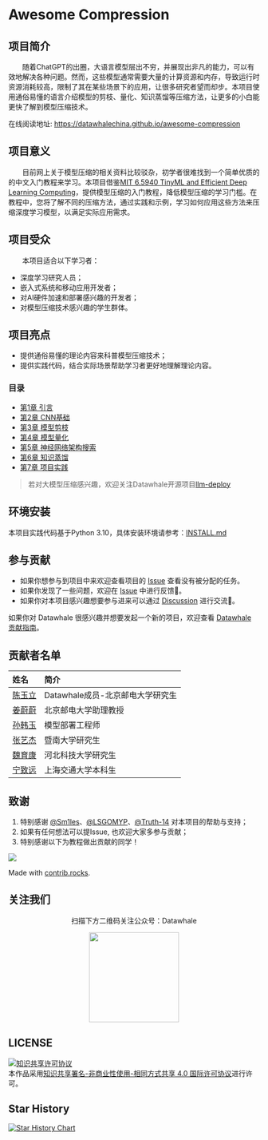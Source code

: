 # Awesome Compression


## 项目简介

&emsp;&emsp;随着ChatGPT的出圈，大语言模型层出不穷，并展现出非凡的能力，可以有效地解决各种问题。然而，这些模型通常需要大量的计算资源和内存，导致运行时资源消耗较高，限制了其在某些场景下的应用，让很多研究者望而却步。本项目使用通俗易懂的语言介绍模型的剪枝、量化、知识蒸馏等压缩方法，让更多的小白能更快了解到模型压缩技术。

在线阅读地址: https://datawhalechina.github.io/awesome-compression

## 项目意义

&emsp;&emsp;目前网上关于模型压缩的相关资料比较驳杂，初学者很难找到一个简单优质的的中文入门教程来学习。本项目借鉴[MIT 6.5940 TinyML and Efficient Deep Learning Computing](https://hanlab.mit.edu/courses/2023-fall-65940)，提供模型压缩的入门教程，降低模型压缩的学习门槛。在教程中，您将了解不同的压缩方法，通过实践和示例，学习如何应用这些方法来压缩深度学习模型，以满足实际应用需求。


## 项目受众

&emsp;&emsp;本项目适合以下学习者：

- 深度学习研究人员；
- 嵌入式系统和移动应用开发者；
- 对AI硬件加速和部署感兴趣的开发者；
- 对模型压缩技术感兴趣的学生群体。

## 项目亮点

- 提供通俗易懂的理论内容来科普模型压缩技术；
- 提供实践代码，结合实际场景帮助学习者更好地理解理论内容。

### 目录

- [第1章 引言](https://datawhalechina.github.io/awesome-compression/#/ch01/ch01)
- [第2章 CNN基础](https://datawhalechina.github.io/awesome-compression/#/ch02/ch02)
- [第3章 模型剪枝](https://datawhalechina.github.io/awesome-compression/#/ch03/ch03)
- [第4章 模型量化](https://datawhalechina.github.io/awesome-compression/#/ch04/ch04)
- [第5章 神经网络架构搜索](https://datawhalechina.github.io/awesome-compression/#/ch05/ch05)
- [第6章 知识蒸馏](https://datawhalechina.github.io/awesome-compression/#/ch06/ch06)
- [第7章 项目实践](https://datawhalechina.github.io/awesome-compression/#/ch07/ch07)

> 若对大模型压缩感兴趣，欢迎关注Datawhale开源项目[llm-deploy](https://datawhalechina.github.io/llm-deploy)

## 环境安装

本项目实践代码基于Python 3.10，具体安装环境请参考：[INSTALL.md](./notebook/INSTALL.md)

## 参与贡献

- 如果你想参与到项目中来欢迎查看项目的 [Issue]() 查看没有被分配的任务。
- 如果你发现了一些问题，欢迎在 [Issue]() 中进行反馈🐛。
- 如果你对本项目感兴趣想要参与进来可以通过 [Discussion]() 进行交流💬。

如果你对 Datawhale 很感兴趣并想要发起一个新的项目，欢迎查看 [Datawhale 贡献指南](https://github.com/datawhalechina/DOPMC#%E4%B8%BA-datawhale-%E5%81%9A%E5%87%BA%E8%B4%A1%E7%8C%AE)。

## 贡献者名单

| 姓名 |  简介 |
| :----| :---- |
| [陈玉立](https://github.com/ironartisan)  | Datawhale成员-北京邮电大学研究生 |
| [姜蔚蔚](https://jwwthu.github.io) |  北京邮电大学助理教授 |
| [孙韩玉](https://github.com/sunhanyu714) |  模型部署工程师 |
| [张艺杰](https://github.com/Wings236) |  暨南大学研究生 |
| [魏育康](https://github.com/JinYu1998)    | 河北科技大学研究生 |
| [宁致远](https://github.com/telegraph-pole-head)| 上海交通大学本科生 |

## 致谢

1. 特别感谢 [@Sm1les](https://github.com/Sm1les)、[@LSGOMYP](https://github.com/LSGOMYP)、[@Truth-14](https://github.com/Truth-14) 对本项目的帮助与支持；
2. 如果有任何想法可以提Issue, 也欢迎大家多参与贡献；
3. 特别感谢以下为教程做出贡献的同学！

<a href="https://datawhalechina.github.io/awesome-compression/graphs/contributors">
  <img src="https://contrib.rocks/image?repo=datawhalechina/awesome-compression" />
</a>

Made with [contrib.rocks](https://contrib.rocks).


## 关注我们

<div align=center>
<p>扫描下方二维码关注公众号：Datawhale</p>
<img src="https://raw.githubusercontent.com/datawhalechina/pumpkin-book/master/res/qrcode.jpeg" width = "180" height = "180">
</div>

## LICENSE

<a rel="license" href="http://creativecommons.org/licenses/by-nc-sa/4.0/"><img alt="知识共享许可协议" style="border-width:0" src="https://img.shields.io/badge/license-CC%20BY--NC--SA%204.0-lightgrey" /></a><br />本作品采用<a rel="license" href="http://creativecommons.org/licenses/by-nc-sa/4.0/">知识共享署名-非商业性使用-相同方式共享 4.0 国际许可协议</a>进行许可。

## Star History

[![Star History Chart](https://api.star-history.com/svg?repos=datawhalechina/awesome-compression&type=Date)](https://star-history.com/#datawhalechina/awesome-compression)  
